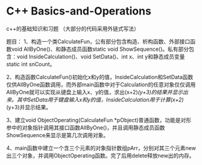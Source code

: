 # C++  Basics-and-Operations
c++的基础知识和习题
（大部分的代码采用外链式写法）



题目：
1、构造一个类CalculateFun，公有部分包含构造、析构函数、外部接口函数void AllByOne()、和静态成员函数static void ShowSequence()。私有部分包含：void InsideCalculation()、void SetData()、int x、int y和静态成员变量static int snCount。

2、构造函数CalculateFun()初始化x和y的值，InsideCalculation和SetData函数仅供AllByOne函数调用，而外部main函数中对于Calculation的任意对象仅仅调用AllByOne就可以实现从键盘上输入x、y的值，求出(x+2)*(y+3)的结果并显示出来。其中SetData用于键盘输入x和y的值，InsideCalculation用于计算(x+2)*(y+3)并显示结果。

3、建立void ObjectOperating(CalculateFun *pObject)普通函数，功能是对形参中的对象指针调用其接口函数AllByOne()，并且调用静态成员函数ShowSequence来显示是第几次调用对象。

4、main函数中建立一个含三个元素的对象指针数组pArr，分别对其三个元素new出三个对象，并调用ObjectOperating函数。完了后用delete释放new出的内存。
